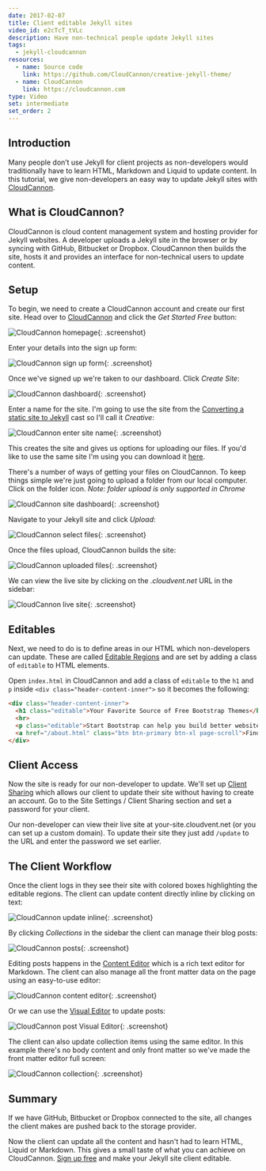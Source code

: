 ```yaml
---
date: 2017-02-07
title: Client editable Jekyll sites
video_id: e2cTcT_tVLc
description: Have non-technical people update Jekyll sites
tags:
  - jekyll-cloudcannon
resources:
  - name: Source code
    link: https://github.com/CloudCannon/creative-jekyll-theme/
  - name: CloudCannon
    link: https://cloudcannon.com
type: Video
set: intermediate
set_order: 2
---
```

## Introduction

Many people don’t use Jekyll for client projects as non-developers would traditionally have to learn HTML, Markdown and Liquid to update content. In this tutorial, we give non-developers an easy way to update Jekyll sites with [CloudCannon](https://cloudcannon.com).

## What is CloudCannon?

CloudCannon is cloud content management system and hosting provider for Jekyll websites. A developer uploads a Jekyll site in the browser or by syncing with GitHub, Bitbucket or Dropbox. CloudCannon then builds the site, hosts it and provides an interface for non-technical users to update content.

## Setup

To begin, we need to create a CloudCannon account and create our first site. Head over to [CloudCannon](https://cloudcannon.com) and click the *Get Started Free* button:

![CloudCannon homepage](/images/tutorials/client-editing/cloudcannon-homepage.png){: .screenshot}

Enter your details into the sign up form:

![CloudCannon sign up form](/images/tutorials/client-editing/sign-up.png){: .screenshot}

Once we've signed up we're taken to our dashboard. Click *Create Site*:

![CloudCannon dashboard](/images/tutorials/client-editing/dashboard.png){: .screenshot}

Enter a name for the site. I'm going to use the site from the [Converting a static site to Jekyll](/jekyll-casts/converting-a-static-site-to-jekyll/) cast so I'll call it *Creative*:

![CloudCannon enter site name](/images/tutorials/client-editing/enter-site-name.png){: .screenshot}

This creates the site and gives us options for uploading our files. If you'd like to use the same site I'm using you can download it [here](https://github.com/CloudCannon/creative-jekyll-theme/archive/master.zip).

There's a number of ways of getting your files on CloudCannon. To keep things simple we're just going to upload a folder from our local computer. Click on the folder icon. *Note: folder upload is only supported in Chrome*

![CloudCannon site dashboard](/images/tutorials/client-editing/site-dashboard.png){: .screenshot}

Navigate to your Jekyll site and click *Upload*:

![CloudCannon select files](/images/tutorials/client-editing/select-files.png){: .screenshot}

Once the files upload, CloudCannon builds the site:

![CloudCannon uploaded files](/images/tutorials/client-editing/uploaded-files.png){: .screenshot}

We can view the live site by clicking on the _.cloudvent.net_ URL in the sidebar:

![CloudCannon live site](/images/tutorials/client-editing/creative-template.png){: .screenshot}

## Editables

Next, we need to do is to define areas in our HTML which non-developers can update. These are called [Editable Regions](https://docs.cloudcannon.com/editing/editable-regions/) and are set by adding a class of `editable` to HTML elements.

Open `index.html` in CloudCannon and add a class of `editable` to the `h1` and `p` inside `<div class="header-content-inner">` so it becomes the following:

~~~ html
<div class="header-content-inner">
  <h1 class="editable">Your Favorite Source of Free Bootstrap Themes</h1>
  <hr>
  <p class="editable">Start Bootstrap can help you build better websites using the Bootstrap CSS framework! Just download your template and start going, no strings attached!</p>
  <a href="/about.html" class="btn btn-primary btn-xl page-scroll">Find Out More</a>
</div>
~~~

## Client Access

Now the site is ready for our non-developer to update. We'll set up [Client Sharing](https://docs.cloudcannon.com/sharing/client-sharing/) which allows our client to update their site without having to create an account. Go to the Site Settings / Client Sharing section and set a password for your client.

Our non-developer can view their live site at your-site.cloudvent.net (or you can set up a custom domain). To update their site they just add `/update` to the URL and enter the password we set earlier.

## The Client Workflow

Once the client logs in they see their site with colored boxes highlighting the editable regions. The client can update content directly inline by clicking on text:

![CloudCannon update inline](/images/tutorials/client-editing/update-inline.png){: .screenshot}

By clicking _Collections_ in the sidebar the client can manage their blog posts:

![CloudCannon posts](/images/tutorials/client-editing/posts.png){: .screenshot}

Editing posts happens in the [Content Editor](https://docs.cloudcannon.com/editing/content-editor/) which is a rich text editor for Markdown. The client can also manage all the front matter data on the page using an easy-to-use editor:

![CloudCannon content editor](/images/tutorials/client-editing/content-editor.png){: .screenshot}

Or we can use the [Visual Editor](https://docs.cloudcannon.com/editing/visual-editor/) to update posts:

![CloudCannon post Visual Editor](/images/tutorials/client-editing/blog-visual-editor.png){: .screenshot}

The client can also update collection items using the same editor. In this example there's no body content and only front matter so we've made the front matter editor full screen:

![CloudCannon collection](/images/tutorials/client-editing/collection.png){: .screenshot}

## Summary

If we have GitHub, Bitbucket or Dropbox connected to the site, all changes the client makes are pushed back to the storage provider.

Now the client can update all the content and hasn't had to learn HTML, Liquid or Markdown. This gives a small taste of what you can achieve on CloudCannon. [Sign up free](https://app.cloudcannon.com/users/sign_up) and make your Jekyll site client editable.
